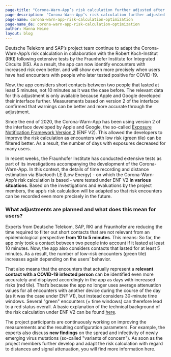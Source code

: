 ```yaml
---
page-title: "Corona-Warn-App’s risk calculation further adjusted after detailed tests"
page-description: "Corona-Warn-App’s risk calculation further adjusted after detailed tests"
page-name: corona-warn-app-risk-calculation-optimization
page-name_de: corona-warn-app-risk-calculation-optimization
author: Hanna Heine
layout: blog
---
```

 
Deutsche Telekom and SAP’s project team continue to adapt the Corona-Warn-App’s risk calculation in collaboration with the Robert Koch-Institut (RKI) following extensive tests by the Fraunhofer Institute for Integrated Circuits (IIS). As a result, the app can now identify encounters with increased risk even better. and will show even more precisely when users have had encounters with people who later tested positive for COVID-19. 

Now, the app considers short contacts between two people that lasted at least 5 minutes, not 10 minutes as it was the case before. The relevant data for this adjustment is only available because Apple and Google developed their interface further. Measurements based on version 2 of the interface confirmed that warnings can be better and more accurate through the adjustment. 

<!-- overview -->

Since the end of 2020, the Corona-Warn-App has been using version 2 of the interface developed by Apple and Google, the so-called [Exposure Notification Framework Version 2](https://www.coronawarn.app/en/blog/2020-12-16-corona-warn-app-version-1-9/) (ENF V2). This allowed the developers to improve the risk calculation as encounters with low risk (green tile) can be filtered better. As a result, the number of days with exposures decreased for many users. 

In recent weeks, the Fraunhofer Institute has conducted extensive tests as part of its investigations accompanying the development of the Corona-Warn-App. In this context, the details of time recording and distance estimation via Bluetooth LE (Low Energy) - on which the Corona-Warn-App’s risk calculation is based - were tested under ENF V2 **in various situations**. Based on the investigations and evaluations by the project members, the app’s risk calculation will be adapted so that risk encounters can be recorded even more precisely in the future.


### What adjustments are planned and what does this mean for users?

Experts from Deutsche Telekom, SAP, RKI and Fraunhofer are reducing the time required to filter out short contacts that are not relevant from an epidemiological perspective **from 10 to 5 minutes**. This means: So far, the app only took a contact between two people into account if it lasted at least 10 minutes. Now, the app also considers contacts that lasted for at least 5 minutes. As a result, the number of low-risk encounters (green tile) increases again depending on the users’ behavior.

That also means that the encounters that actually represent a **relevant contact with a COVID-19 infected person** can be identified even more accurately and displayed accordingly in the app as days with increased risks (red tile). That’s because the app no longer uses average attenuation values for all encounters with another device during the course of the day (as it was the case under ENF V1), but instead considers 30-minute time windows. Several "green" encounters (= time windows) can therefore lead to a red status overall. A basic explanation of the technical background of the risk calculation under ENF V2 can be found [here](https://www.coronawarn.app/en/blog/2020-12-17-risk-calculation-exposure-notification-framework-2-0/). 

The project participants are continuously working on improving the measurements and the resulting configuration parameters. For example, the experts also discuss **new findings** on the spread and infectivity of newly emerging virus mutations (so-called "variants of concern"). As soon as the project members further develop and adapt the risk calculation with regard to distances and signal attenuation, you will find more information here. 

